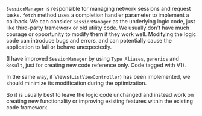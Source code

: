 `SessionManager` is responsible for managing network sessions and request tasks. `fetch` method uses a completion handler parameter to implement a callback. We can consider `SessionManager` as the underlying logic code, just like third-party framework or old utility code. We usually don't have much courage or opportunity to modify them if they work well. Modifying the logic code can introduce bugs and errors, and can potentially cause the application to fail or behave unexpectedly.

(I have improved `SessionManager` by using `Type Aliases`, `generics` and `Result`, just for creating new code reference only. Code tagged with V1).

In the same way, if Views(`ListViewController`) has been implemented, we should minimize its modification during the optimization.

So it is usually best to leave the logic code unchanged and instead work on creating new functionality or improving existing features within the existing code framework.
